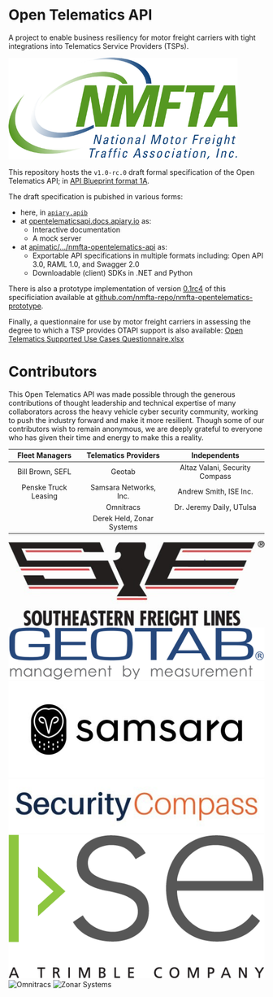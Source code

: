 # Open Telematics API

A project to enable business resiliency for motor freight carriers with tight integrations into Telematics Service Providers (TSPs).

![NMFTA Logo](https://raw.githubusercontent.com/nmfta-repo/nmfta-opentelematics-api/master/media/image1.png)

This repository hosts the `v1.0-rc.0` draft formal specification of the Open Telematics API; in [API Blueprint format 1A](https://github.com/apiaryio/api-blueprint/blob/master/API%20Blueprint%20Specification.md).

The draft specification is pubished in various forms:

* here, in [`apiary.apib`](https://github.com/nmfta-repo/nmfta-opentelematics-api/blob/master/apiary.apib)
* at [opentelematicsapi.docs.apiary.io](https://opentelematicsapi.docs.apiary.io) as:
	* Interactive documentation
	* A mock server
* at [apimatic/.../nmfta-opentelematics-api](https://www.apimatic.io/apidocs/nmfta-opentelematics-api) as:
	* Exportable API specifications in multiple formats including: Open API 3.0, RAML 1.0, and Swagger 2.0
	* Downloadable (client) SDKs in .NET and Python

There is also a prototype implementation of version [0.1rc4](https://github.com/nmfta-repo/nmfta-opentelematics-api/releases/tag/proto-0.1rc4) of this specificiation available at [github.com/nmfta-repo/nmfta-opentelematics-prototype](https://github.com/nmfta-repo/nmfta-opentelematics-prototype).

Finally, a questionnaire for use by motor freight carriers in assessing the degree to which a TSP provides OTAPI support is also available: [Open Telematics Supported Use Cases Questionnaire.xlsx](https://raw.githubusercontent.com/nmfta-repo/nmfta-opentelematics-api/master/Open%20Telematics%20Supported%20Use%20Cases%20Questionnaire.xlsx)

# Contributors

This Open Telematics API was made possible through the generous contributions of thought leadership and technical expertise
of many collaborators across the heavy vehicle cyber security community, working to push the industry forward and make it
more resilient. Though some of our contributors wish to remain anonymous, we are deeply grateful to everyone who has given
their time and energy to make this a reality.


| **Fleet Managers**   | **Telematics Providers** | **Independents**                                                |
|:--------------------:|:------------------------:|:---------------------------------------------------------------:|
| Bill Brown, SEFL     | Geotab                   | Altaz Valani, Security Compass                                  |
| Penske Truck Leasing | Samsara Networks, Inc.   | Andrew Smith, ISE Inc.                                          |
|                      | Omnitracs                | Dr. Jeremy Daily, UTulsa                                        |
|                      | Derek Held, Zonar Systems|                                                                 |

![SEFL](https://raw.githubusercontent.com/nmfta-repo/nmfta-opentelematics-api/master/media/SFL2c_300dpi-resized.jpg) ![Geotab](https://raw.githubusercontent.com/nmfta-repo/nmfta-opentelematics-api/master/media/geotab-logo_full-colour-rgb_resized.png) ![Samsara Networks Inc.](https://raw.githubusercontent.com/nmfta-repo/nmfta-opentelematics-api/master/media/samsara_horizontal_logo_black-resized.jpg) ![Security Compass](https://raw.githubusercontent.com/nmfta-repo/nmfta-opentelematics-api/master/media/securitycompass-logo-resized.jpg) ![ISE Inc.](https://raw.githubusercontent.com/nmfta-repo/nmfta-opentelematics-api/master/media/ISE_A_Trimble_Company_RGB.png) ![Omnitracs](https://raw.githubusercontent.com/nmfta-repo/nmfta-opentelematics-api/master/media/Omnitracs_logo_2015_CMYK_no_tagline.jpg) ![Zonar Systems](https://raw.githubusercontent.com/nmfta-repo/nmfta-opentelematics-api/master/media/zonar-logo-RGB-750.png)